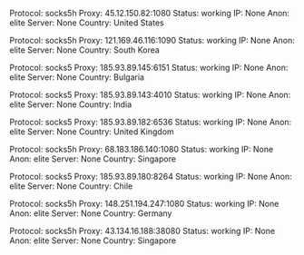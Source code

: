 Protocol: socks5h
Proxy: 45.12.150.82:1080
Status: working
IP: None
Anon: elite
Server: None
Country: United States

Protocol: socks5h
Proxy: 121.169.46.116:1090
Status: working
IP: None
Anon: elite
Server: None
Country: South Korea

Protocol: socks5
Proxy: 185.93.89.145:6151
Status: working
IP: None
Anon: elite
Server: None
Country: Bulgaria

Protocol: socks5
Proxy: 185.93.89.143:4010
Status: working
IP: None
Anon: elite
Server: None
Country: India

Protocol: socks5
Proxy: 185.93.89.182:6536
Status: working
IP: None
Anon: elite
Server: None
Country: United Kingdom

Protocol: socks5h
Proxy: 68.183.186.140:1080
Status: working
IP: None
Anon: elite
Server: None
Country: Singapore

Protocol: socks5
Proxy: 185.93.89.180:8264
Status: working
IP: None
Anon: elite
Server: None
Country: Chile

Protocol: socks5h
Proxy: 148.251.194.247:1080
Status: working
IP: None
Anon: elite
Server: None
Country: Germany

Protocol: socks5h
Proxy: 43.134.16.188:38080
Status: working
IP: None
Anon: elite
Server: None
Country: Singapore

